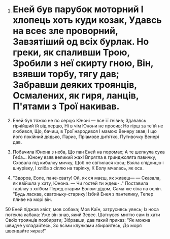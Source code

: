 1. Еней був парубок моторний
   І хлопець хоть куди козак,
   Удавсь на всеє зле проворний,
   Завзятіший од всіх бурлак.
   Но греки, як спаливши Трою,
   Зробили з неї скирту гною,
   Він, взявши торбу, тягу дав;
   Забравши деяких троянців,
   Осмалених, як гиря, ланців,
   П'ятами з Трої накивав.
   =======

3. Еней був тяжко не по серцю
   Юноні — все її гнівив;
   Здававсь гірчійший їй від перцю,
   Ні в чім Юнони не просив;
   Но гірш за те їй не любився,
   Що, бачиш, в Трої народився
   І мамою Венеру звав;
   І що його покійний дядько,
   Парис, Пріамове дитятко,
   Путивочку Венері дав.

4. Побачила Юнона з неба,
   Що пан Еней на поромах;
   А те шепнула сука Геба...
   Юнону взяв великий жах!
   Впрягла в гринджолята павичку,
   Сховала під кибалку мичку,
   Щоб не світилася коса;
   Взяла спідницю і шнурівку,
   І хліба з сіллю на тарілку,
   К Еолу мчалась, як оса.



5. "Здоров, Еоле, пане-свату!
   Ой, як ся маєш, як живеш— —
   Сказала, як ввійшла у хату,
   Юнона. — Чи гостей ти ждеш-.."
   Поставила тарілку з хлібом
   Перед старим Еолом-дідом,
   Сама же сіла на ослін.
   "Будь ласкав, сватоньку-старику!
   Ізбий Енея з пантелику,
   Тепер пливе на морі він.

50 Еней піджав хвіст, мов собака;
   Мов Каїн, затрусивсь увесь;
   Із носа потекла кабака:
   Уже він знав, який Зевес.
   Шатнувся миттю сам із хати
   Своїх троянців позбирати;
   Зібравши, дав такий приказ:
   "Як можна швидче укладайтесь,
   Зо всіми клунками збирайтесь,
   До моря швендайте якраз!"

